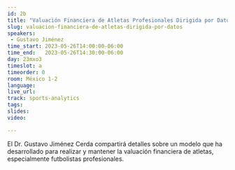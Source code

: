 ```yaml
---
id: 2b
title: "Valuación Financiera de Atletas Profesionales Dirigida por Datos"
slug: valuacion-financiera-de-atletas-dirigida-por-datos
speakers:
 - Gustavo Jiménez
time_start: 2023-05-26T14:00:00-06:00
time_end:   2023-05-26T14:30:00-06:00
day: 23mxo3
timeslot: a
timeorder: 0
room: México 1-2
language: 
live_url: 
track: sports-analytics
tags:
slides: 
video: 

---
```


El Dr. Gustavo Jiménez Cerda compartirá detalles sobre un modelo que ha desarrollado para realizar y mantener la valuación financiera de atletas, especialmente futbolistas profesionales.
